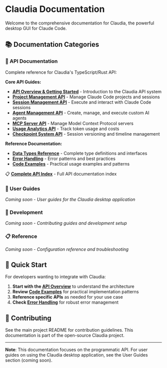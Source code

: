 # Claudia Documentation

Welcome to the comprehensive documentation for Claudia, the powerful desktop GUI for Claude Code.

## 📚 Documentation Categories

### 🔧 API Documentation
Complete reference for Claudia's TypeScript/Rust API:

**Core API Guides:**
- [**API Overview & Getting Started**](./api/api-overview.md) - Introduction to the Claudia API system
- [**Project Management API**](./api/project-management-api.md) - Manage Claude Code projects and sessions
- [**Session Management API**](./api/session-management-api.md) - Execute and interact with Claude Code sessions
- [**Agent Management API**](./api/agent-management-api.md) - Create, manage, and execute custom AI agents
- [**MCP Server API**](./api/mcp-server-api.md) - Manage Model Context Protocol servers
- [**Usage Analytics API**](./api/usage-analytics-api.md) - Track token usage and costs
- [**Checkpoint System API**](./api/checkpoint-system-api.md) - Session versioning and timeline management

**Reference Documentation:**
- [**Data Types Reference**](./api/data-types.md) - Complete type definitions and interfaces
- [**Error Handling**](./api/error-handling.md) - Error patterns and best practices
- [**Code Examples**](./api/examples.md) - Practical usage examples and patterns

📋 [**Complete API Index**](./api/README.md) - Full API documentation index

### 🎯 User Guides
*Coming soon - User guides for the Claudia desktop application*

### 🔧 Development
*Coming soon - Contributing guides and development setup*

### 📋 Reference
*Coming soon - Configuration reference and troubleshooting*

## 🚀 Quick Start

For developers wanting to integrate with Claudia:

1. **Start with the [API Overview](./api/api-overview.md)** to understand the architecture
2. **Review [Code Examples](./api/examples.md)** for practical implementation patterns  
3. **Reference specific APIs** as needed for your use case
4. **Check [Error Handling](./api/error-handling.md)** for robust error management

## 🤝 Contributing

See the main project README for contribution guidelines. This documentation is part of the open-source Claudia project.

---

**Note**: This documentation focuses on the programmatic API. For user guides on using the Claudia desktop application, see the User Guides section (coming soon).